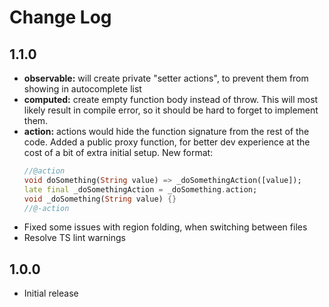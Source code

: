 # Change Log

## 1.1.0

- **observable:** will create private "setter actions", to prevent them from showing in autocomplete list
- **computed:** create empty function body instead of throw. This will most likely result in compile error, so it should be hard to forget to implement them.
- **action:** actions would hide the function signature from the rest of the code. Added a public proxy function, for better dev experience at the cost of a bit of extra initial setup.
    New format:
    ```Dart
    //@action
    void doSomething(String value) => _doSomethingAction([value]);
    late final _doSomethingAction = _doSomething.action;
    void _doSomething(String value) {}
    //@-action
    ```
- Fixed some issues with region folding, when switching between files
- Resolve TS lint warnings
## 1.0.0

- Initial release